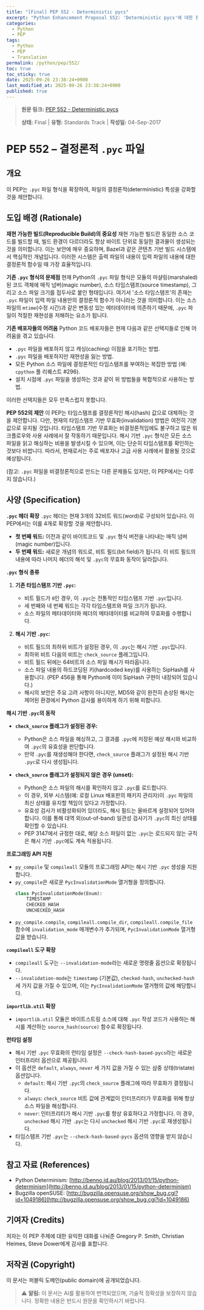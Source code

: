 ```yaml
---
title: "[Final] PEP 552 - Deterministic pycs"
excerpt: "Python Enhancement Proposal 552: 'Deterministic pycs'에 대한 한국어 번역입니다."
categories:
  - Python
  - PEP
tags:
  - Python
  - PEP
  - Translation
permalink: /python/pep/552/
toc: true
toc_sticky: true
date: 2025-09-26 23:38:24+0900
last_modified_at: 2025-09-26 23:38:24+0900
published: true
---
```

> **원문 링크:** [PEP 552 - Deterministic pycs](https://peps.python.org/pep-0552/)
>
> **상태:** Final | **유형:** Standards Track | **작성일:** 04-Sep-2017

# PEP 552 – 결정론적 `.pyc` 파일

## 개요
이 PEP는 `.pyc` 파일 형식을 확장하여, 파일의 결정론적(deterministic) 특성을 강화할 것을 제안합니다.

## 도입 배경 (Rationale)

**재현 가능한 빌드(Reproducible Build)의 중요성**
재현 가능한 빌드란 동일한 소스 코드를 빌드할 때, 빌드 환경이 다르더라도 항상 바이트 단위로 동일한 결과물이 생성되는 것을 의미합니다. 이는 보안에 매우 중요하며, Bazel과 같은 콘텐츠 기반 빌드 시스템에서 핵심적인 개념입니다. 이러한 시스템은 출력 파일의 내용이 입력 파일의 내용에 대한 결정론적 함수일 때 가장 효율적입니다.

**기존 `.pyc` 형식의 문제점**
현재 Python의 `.pyc` 파일 형식은 모듈의 마샬링(marshaled)된 코드 객체에 매직 넘버(magic number), 소스 타임스탬프(source timestamp), 그리고 소스 파일 크기를 접두사로 붙인 형태입니다. 여기서 '소스 타임스탬프'의 존재는 `.pyc` 파일이 입력 파일 내용만의 결정론적 함수가 아니라는 것을 의미합니다. 이는 소스 파일의 `mtime`(수정 시간)과 같은 변동성 있는 메타데이터에 의존하기 때문에, `.pyc` 파일이 적절한 재현성을 저해하는 요소가 됩니다.

**기존 배포자들의 어려움**
Python 코드 배포자들은 현재 다음과 같은 선택지들로 인해 어려움을 겪고 있습니다.
*   `.pyc` 파일을 배포하지 않고 캐싱(caching) 이점을 포기하는 방법.
*   `.pyc` 파일을 배포하지만 재현성을 잃는 방법.
*   모든 Python 소스 파일에 결정론적인 타임스탬프를 부여하는 복잡한 방법 (예: `cpython` 풀 리퀘스트 #296).
*   설치 시점에 `.pyc` 파일을 생성하는 것과 같이 위 방법들을 복합적으로 사용하는 방법.

이러한 선택지들은 모두 만족스럽지 못합니다.

**PEP 552의 제안**
이 PEP는 타임스탬프를 결정론적인 해시(hash) 값으로 대체하는 것을 제안합니다. 다만, 현재의 타임스탬프 기반 무효화(invalidation) 방법은 여전히 기본값으로 유지될 것입니다. 타임스탬프 기반 무효화는 비결정론적임에도 불구하고 많은 워크플로우와 사용 사례에서 잘 작동하기 때문입니다. 해시 기반 `.pyc` 형식은 모든 소스 파일을 읽고 해싱하는 비용을 발생시킬 수 있으며, 이는 단순히 타임스탬프를 확인하는 것보다 비쌉니다. 따라서, 현재로서는 주로 배포자나 고급 사용 사례에서 활용될 것으로 예상됩니다.

(참고: `.pyc` 파일을 비결정론적으로 만드는 다른 문제들도 있지만, 이 PEP에서는 다루지 않습니다.)

## 사양 (Specification)

**`.pyc` 헤더 확장**
`.pyc` 헤더는 현재 3개의 32비트 워드(word)로 구성되어 있습니다. 이 PEP에서는 이를 4개로 확장할 것을 제안합니다.
*   **첫 번째 워드:** 이전과 같이 바이트코드 및 `.pyc` 형식 버전을 나타내는 매직 넘버(magic number)입니다.
*   **두 번째 워드:** 새로운 개념의 워드로, 비트 필드(bit field)가 됩니다. 이 비트 필드의 내용에 따라 나머지 헤더의 해석 및 `.pyc`의 무효화 동작이 달라집니다.

**`.pyc` 형식 종류**

1.  **기존 타임스탬프 기반 `.pyc`:**
    *   비트 필드가 `0`인 경우, 이 `.pyc`는 전통적인 타임스탬프 기반 `.pyc`입니다.
    *   세 번째와 네 번째 워드는 각각 타임스탬프와 파일 크기가 됩니다.
    *   소스 파일의 메타데이터와 헤더의 메타데이터를 비교하여 무효화를 수행합니다.

2.  **해시 기반 `.pyc`:**
    *   비트 필드의 최하위 비트가 설정된 경우, 이 `.pyc`는 해시 기반 `.pyc`입니다.
    *   최하위 비트 다음의 비트는 `check_source` 플래그입니다.
    *   비트 필드 뒤에는 64비트의 소스 파일 해시가 따라옵니다.
    *   소스 파일 내용의 하드코딩된 키(hardcoded key)를 사용하는 SipHash를 사용합니다. (PEP 456을 통해 Python에 이미 SipHash 구현이 내장되어 있습니다.)
    *   해시의 보안은 주요 고려 사항이 아니지만, MD5와 같이 완전히 손상된 해시는 제어된 환경에서 Python 감사를 용이하게 하기 위해 피합니다.

**해시 기반 `.pyc`의 동작**

*   **`check_source` 플래그가 설정된 경우:**
    *   Python은 소스 파일을 해싱하고, 그 결과를 `.pyc`에 저장된 예상 해시와 비교하여 `.pyc`의 유효성을 판단합니다.
    *   만약 `.pyc`를 재생성해야 한다면, `check_source` 플래그가 설정된 해시 기반 `.pyc`로 다시 생성됩니다.

*   **`check_source` 플래그가 설정되지 않은 경우 (unset):**
    *   Python은 소스 파일의 해시를 확인하지 않고 `.pyc`를 로드합니다.
    *   이 경우, 외부 시스템(예: 로컬 Linux 배포판의 패키지 관리자)이 `.pyc` 파일의 최신 상태를 유지할 책임이 있다고 가정합니다.
    *   유효성 검사가 비활성화되어 있더라도, 해시 필드는 올바르게 설정되어 있어야 합니다. 이를 통해 대역 외(out-of-band) 일관성 검사기가 `.pyc`의 최신 상태를 확인할 수 있습니다.
    *   PEP 3147에서 규정한 대로, 해당 소스 파일이 없는 `.pyc`는 로드되지 않는 규칙은 해시 기반 `.pyc`에도 계속 적용됩니다.

**프로그래밍 API 지원**

*   `py_compile` 및 `compileall` 모듈의 프로그래밍 API는 해시 기반 `.pyc` 생성을 지원합니다.
*   `py_compile`은 새로운 `PycInvalidationMode` 열거형을 정의합니다.
    ```python
    class PycInvalidationMode(Enum):
        TIMESTAMP
        CHECKED_HASH
        UNCHECKED_HASH
    ```
*   `py_compile.compile`, `compileall.compile_dir`, `compileall.compile_file` 함수에 `invalidation_mode` 매개변수가 추가되며, `PycInvalidationMode` 열거형 값을 받습니다.

**`compileall` 도구 확장**

*   `compileall` 도구는 `--invalidation-mode`라는 새로운 명령줄 옵션으로 확장됩니다.
*   `--invalidation-mode`는 `timestamp` (기본값), `checked-hash`, `unchecked-hash` 세 가지 값을 가질 수 있으며, 이는 `PycInvalidationMode` 열거형의 값에 해당합니다.

**`importlib.util` 확장**

*   `importlib.util` 모듈은 바이트스트링 소스에 대해 `.pyc` 작성 코드가 사용하는 해시를 계산하는 `source_hash(source)` 함수로 확장됩니다.

**런타임 설정**

*   해시 기반 `.pyc` 무효화의 런타임 설정은 `--check-hash-based-pycs`라는 새로운 인터프리터 옵션으로 제공됩니다.
*   이 옵션은 `default`, `always`, `never` 세 가지 값을 가질 수 있는 삼중 상태(tristate) 옵션입니다.
    *   `default`: 해시 기반 `.pyc`의 `check_source` 플래그에 따라 무효화가 결정됩니다.
    *   `always`: `check_source` 비트 값에 관계없이 인터프리터가 무효화를 위해 항상 소스 파일을 해싱합니다.
    *   `never`: 인터프리터가 해시 기반 `.pyc`를 항상 유효하다고 가정합니다. 이 경우, `unchecked` 해시 기반 `.pyc`는 다시 `unchecked` 해시 기반 `.pyc`로 재생성됩니다.
*   타임스탬프 기반 `.pyc`는 `--check-hash-based-pycs` 옵션의 영향을 받지 않습니다.

## 참고 자료 (References)
*   Python Determinism: [http://benno.id.au/blog/2013/01/15/python-determinism](http://benno.id.au/blog/2013/01/15/python-determinism)
*   Bugzilla openSUSE: [http://bugzilla.opensuse.org/show_bug.cgi?id=1049186](http://bugzilla.opensuse.org/show_bug.cgi?id=1049186)

## 기여자 (Credits)
저자는 이 PEP 주제에 대한 유익한 대화를 나눠준 Gregory P. Smith, Christian Heimes, Steve Dower에게 감사를 표합니다.

## 저작권 (Copyright)
이 문서는 퍼블릭 도메인(public domain)에 공개되었습니다.

> ⚠️ **알림:** 이 문서는 AI를 활용하여 번역되었으며, 기술적 정확성을 보장하지 않습니다. 정확한 내용은 반드시 원문을 확인하시기 바랍니다.